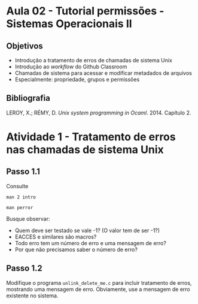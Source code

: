 # Aula 02 - Tutorial permissões - Sistemas Operacionais II

## Objetivos
* Introdução a tratamento de erros de chamadas de sistema Unix
* Introdução ao *workflow* do Github Classroom
* Chamadas de sistema para acessar e modificar metadados de arquivos
* Especialmente: propriedade, grupos e permissões 

## Bibliografia
LEROY, X.; RÉMY, D. *Unix system programming in Ocaml*. 2014. Capítulo 2.

# Atividade 1 - Tratamento de erros nas chamadas de sistema Unix

## Passo 1.1 
Consulte

`man 2 intro`

`man perror`

Busque observar:
* Quem deve ser testado se vale -1? (O valor tem de ser -1?)
* EACCES e similares são macros?
* Todo erro tem um número de erro e uma mensagem de erro?
* Por que não precisamos saber o número de erro?

## Passo 1.2 
Modifique o programa `unlink_delete_me.c` para incluir tratamento de erros, mostrando uma mensagem de erro. Obviamente, use a mensagem de erro existente no sistema.

